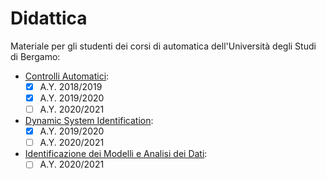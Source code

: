 # Didattica
Materiale per gli studenti dei corsi di automatica dell'Università degli Studi di Bergamo:
* [Controlli Automatici](https://cal.unibg.it/courses/controlli-automatici/):
  - [x] A.Y. 2018/2019
  - [x] A.Y. 2019/2020
  - [ ] A.Y. 2020/2021
* [Dynamic System Identification](https://cal.unibg.it/courses/dynamic-system-identification/):
  - [x] A.Y. 2019/2020
  - [ ] A.Y. 2020/2021
* [Identificazione dei Modelli e Analisi dei Dati](https://cal.unibg.it/courses/identificazione-dei-modelli-e-analisi-dei-dati-modulo-6-cfu/):
  - [ ] A.Y. 2020/2021
